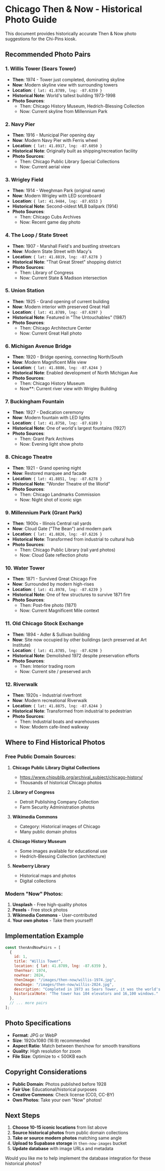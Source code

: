 # Chicago Then & Now - Historical Photo Guide

This document provides historically accurate Then & Now photo suggestions for the Chi-Pins kiosk.

## Recommended Photo Pairs

### 1. **Willis Tower (Sears Tower)**
- **Then**: 1974 - Tower just completed, dominating skyline
- **Now**: Modern skyline view with surrounding towers
- **Location**: `{ lat: 41.8789, lng: -87.6359 }`
- **Historical Note**: World's tallest building 1973-1998
- **Photo Sources**:
  - Then: Chicago History Museum, Hedrich-Blessing Collection
  - Now: Current skyline from Millennium Park

### 2. **Navy Pier**
- **Then**: 1916 - Municipal Pier opening day
- **Now**: Modern Navy Pier with Ferris wheel
- **Location**: `{ lat: 41.8917, lng: -87.6050 }`
- **Historical Note**: Originally built as shipping/recreation facility
- **Photo Sources**:
  - Then: Chicago Public Library Special Collections
  - Now: Current aerial view

### 3. **Wrigley Field**
- **Then**: 1914 - Weeghman Park (original name)
- **Now**: Modern Wrigley with LED scoreboard
- **Location**: `{ lat: 41.9484, lng: -87.6553 }`
- **Historical Note**: Second-oldest MLB ballpark (1914)
- **Photo Sources**:
  - Then: Chicago Cubs Archives
  - Now: Recent game day photo

### 4. **The Loop / State Street**
- **Then**: 1907 - Marshall Field's and bustling streetcars
- **Now**: Modern State Street with Macy's
- **Location**: `{ lat: 41.8819, lng: -87.6278 }`
- **Historical Note**: "That Great Street" shopping district
- **Photo Sources**:
  - Then: Library of Congress
  - Now: Current State & Madison intersection

### 5. **Union Station**
- **Then**: 1925 - Grand opening of current building
- **Now**: Modern interior with preserved Great Hall
- **Location**: `{ lat: 41.8789, lng: -87.6397 }`
- **Historical Note**: Featured in "The Untouchables" (1987)
- **Photo Sources**:
  - Then: Chicago Architecture Center
  - Now: Current Great Hall photo

### 6. **Michigan Avenue Bridge**
- **Then**: 1920 - Bridge opening, connecting North/South
- **Now**: Modern Magnificent Mile view
- **Location**: `{ lat: 41.8886, lng: -87.6244 }`
- **Historical Note**: Enabled development of North Michigan Ave
- **Photo Sources**:
  - Then: Chicago History Museum
  - Now**: Current river view with Wrigley Building

### 7. **Buckingham Fountain**
- **Then**: 1927 - Dedication ceremony
- **Now**: Modern fountain with LED lights
- **Location**: `{ lat: 41.8758, lng: -87.6189 }`
- **Historical Note**: One of world's largest fountains (1927)
- **Photo Sources**:
  - Then: Grant Park Archives
  - Now: Evening light show photo

### 8. **Chicago Theatre**
- **Then**: 1921 - Grand opening night
- **Now**: Restored marquee and facade
- **Location**: `{ lat: 41.8851, lng: -87.6278 }`
- **Historical Note**: "Wonder Theatre of the World"
- **Photo Sources**:
  - Then: Chicago Landmarks Commission
  - Now: Night shot of iconic sign

### 9. **Millennium Park (Grant Park)**
- **Then**: 1900s - Illinois Central rail yards
- **Now**: Cloud Gate ("The Bean") and modern park
- **Location**: `{ lat: 41.8826, lng: -87.6226 }`
- **Historical Note**: Transformed from industrial to cultural hub
- **Photo Sources**:
  - Then: Chicago Public Library (rail yard photos)
  - Now: Cloud Gate reflection photo

### 10. **Water Tower**
- **Then**: 1871 - Survived Great Chicago Fire
- **Now**: Surrounded by modern high-rises
- **Location**: `{ lat: 41.8978, lng: -87.6239 }`
- **Historical Note**: One of few structures to survive 1871 fire
- **Photo Sources**:
  - Then: Post-fire photo (1871)
  - Now: Current Magnificent Mile context

### 11. **Old Chicago Stock Exchange**
- **Then**: 1894 - Adler & Sullivan building
- **Now**: Site now occupied by other buildings (arch preserved at Art Institute)
- **Location**: `{ lat: 41.8785, lng: -87.6298 }`
- **Historical Note**: Demolished 1972 despite preservation efforts
- **Photo Sources**:
  - Then: Interior trading room
  - Now: Current site / preserved arch

### 12. **Riverwalk**
- **Then**: 1920s - Industrial riverfront
- **Now**: Modern recreational Riverwalk
- **Location**: `{ lat: 41.8875, lng: -87.6244 }`
- **Historical Note**: Transformed from industrial to pedestrian
- **Photo Sources**:
  - Then: Industrial boats and warehouses
  - Now: Modern cafe-lined walkway

## Where to Find Historical Photos

### Free Public Domain Sources:
1. **Chicago Public Library Digital Collections**
   - https://www.chipublib.org/archival_subject/chicago-history/
   - Thousands of historical Chicago photos

2. **Library of Congress**
   - Detroit Publishing Company Collection
   - Farm Security Administration photos

3. **Wikimedia Commons**
   - Category: Historical images of Chicago
   - Many public domain photos

4. **Chicago History Museum**
   - Some images available for educational use
   - Hedrich-Blessing Collection (architecture)

5. **Newberry Library**
   - Historical maps and photos
   - Digital collections

### Modern "Now" Photos:
1. **Unsplash** - Free high-quality photos
2. **Pexels** - Free stock photos
3. **Wikimedia Commons** - User-contributed
4. **Your own photos** - Take them yourself!

## Implementation Example

```javascript
const thenAndNowPairs = [
  {
    id: 1,
    title: "Willis Tower",
    location: { lat: 41.8789, lng: -87.6359 },
    thenYear: 1974,
    nowYear: 2024,
    thenImage: "/images/then-now/willis-1974.jpg",
    nowImage: "/images/then-now/willis-2024.jpg",
    description: "Completed in 1973 as Sears Tower, it was the world's tallest building until 1998.",
    historicalNote: "The tower has 104 elevators and 16,100 windows."
  },
  // ... more pairs
];
```

## Photo Specifications

- **Format**: JPG or WebP
- **Size**: 1920x1080 (16:9) recommended
- **Aspect Ratio**: Match between then/now for smooth transitions
- **Quality**: High resolution for zoom
- **File Size**: Optimize to < 500KB each

## Copyright Considerations

- **Public Domain**: Photos published before 1928
- **Fair Use**: Educational/historical purposes
- **Creative Commons**: Check license (CC0, CC-BY)
- **Own Photos**: Take your own "Now" photos!

## Next Steps

1. **Choose 10-15 iconic locations** from list above
2. **Source historical photos** from public domain collections
3. **Take or source modern photos** matching same angle
4. **Upload to Supabase storage** in `then-now-images` bucket
5. **Update database** with image URLs and metadata

Would you like me to help implement the database integration for these historical photos?

